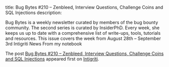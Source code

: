 title: Bug Bytes #210 – Zenbleed, Interview Questions, Challenge Coins and SQL Injections
description: <p>Bug Bytes is a weekly newsletter curated by members of the bug bounty community. The second series is curated by InsiderPhD. Every week, she keeps us up to date with a comprehensive list of write-ups, tools, tutorials and resources. This issue covers the week from August 28th &#8211; September 3rd Intigriti News From my notebook</p> <p>The post <a href="https://blog.intigriti.com/2023/09/06/bug-bytes-210-zenbleed-interview-questions-challenge-coins-and-sql-injections/" rel="nofollow">Bug Bytes #210 &#8211; Zenbleed, Interview Questions, Challenge Coins and SQL Injections</a> appeared first on <a href="https://blog.intigriti.com" rel="nofollow">Intigriti</a>.</p>